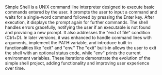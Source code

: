 Simple Shell is a UNIX command line interpreter designed to execute basic commands entered by the user. It prompts the user to input a command and waits for a single-word command followed by pressing the Enter key. After execution, it displays the prompt again for further commands. The shell handles errors gracefully, notifying the user if an executable is not found and providing a new prompt. It also addresses the "end of file" condition (Ctrl+D). In later versions, it was enhanced to handle command lines with arguments, implement the PATH variable, and introduce built-in functionalities like "exit" and "env." The "exit" built-in allows the user to exit the shell with an optional status code, while "env" prints the current environment variables. These iterations demonstrate the evolution of the simple shell project, adding functionality and improving user experience over time.

